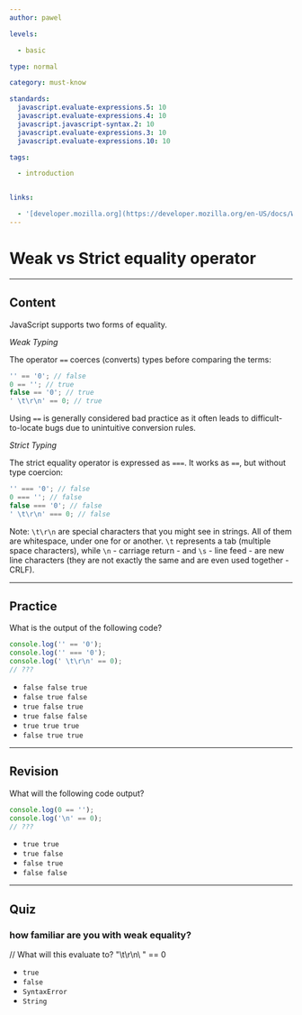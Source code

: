 ```yaml
---
author: pawel

levels:

  - basic

type: normal

category: must-know

standards:
  javascript.evaluate-expressions.5: 10
  javascript.evaluate-expressions.4: 10
  javascript.javascript-syntax.2: 10
  javascript.evaluate-expressions.3: 10
  javascript.evaluate-expressions.10: 10

tags:

  - introduction


links:

  - '[developer.mozilla.org](https://developer.mozilla.org/en-US/docs/Web/JavaScript/Reference/Operators/Comparison_Operators){website}'
---
```


# Weak vs Strict equality operator

---

## Content

JavaScript supports two forms of equality.

_Weak Typing_

The operator `==` coerces (converts) types before comparing the terms:

```javascript
'' == '0'; // false
0 == ''; // true
false == '0'; // true
' \t\r\n' == 0; // true
```

Using `==` is generally considered bad practice as it often leads to difficult-to-locate bugs due to unintuitive conversion rules.

_Strict Typing_

The strict equality operator is expressed as `===`. It works as `==`, but without type coercion:

```javascript
'' === '0'; // false
0 === ''; // false
false === '0'; // false
' \t\r\n' === 0; // false
```

Note: `\t\r\n` are special characters that you might see in strings. All of them are whitespace, under one for or another. `\t` represents a tab (multiple space characters), while `\n` - carriage return - and `\s` - line feed - are new line characters (they are not exactly the same and are even used together - CRLF).

---

## Practice

What is the output of the following code?

```javascript
console.log('' == '0');
console.log('' === '0');
console.log(' \t\r\n' == 0);
// ???
```

- `false false true`
- `false true false`
- `true false true`
- `true false false`
- `true true true`
- `false true true`

---

## Revision

What will the following code output?

```javascript
console.log(0 == '');
console.log('\n' == 0);
// ???
```

- `true true`
- `true false`
- `false true`
- `false false`

---

## Quiz

### how familiar are you with weak equality?

// What will this evaluate to?
"\t\r\n\ " == 0

- `true`
- `false`
- `SyntaxError`
- `String`
